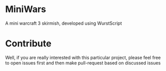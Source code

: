 # MiniWars
A mini warcraft 3 skirmish, developed using WurstScript

# Contribute
Well, if you are really interested with this particular project, please feel free to open issues first and then make pull-request based on discussed issues
